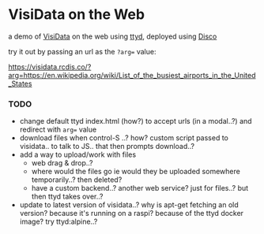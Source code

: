 # VisiData on the Web

a demo of [VisiData](https://www.visidata.org/) on the web using [ttyd](https://github.com/tsl0922/ttyd), deployed using [Disco](https://disco.cloud/)

try it out by passing an url as the `?arg=` value:

https://visidata.rcdis.co/?arg=https://en.wikipedia.org/wiki/List_of_the_busiest_airports_in_the_United_States

### TODO

- change default ttyd index.html (how?) to accept urls (in a modal..?) and redirect with `arg=` value
- download files when control-S ..? how? custom script passed to visidata.. to talk to JS.. that then prompts download..?
- add a way to upload/work with files
  - web drag & drop..?
  - where would the files go ie would they be uploaded somewhere temporarily..? then deleted?
  - have a custom backend..? another web service? just for files..? but then ttyd takes over..?
- update to latest version of visidata..? why is apt-get fetching an old version? because it's running on a raspi? because of the ttyd docker image? try ttyd:alpine..?
